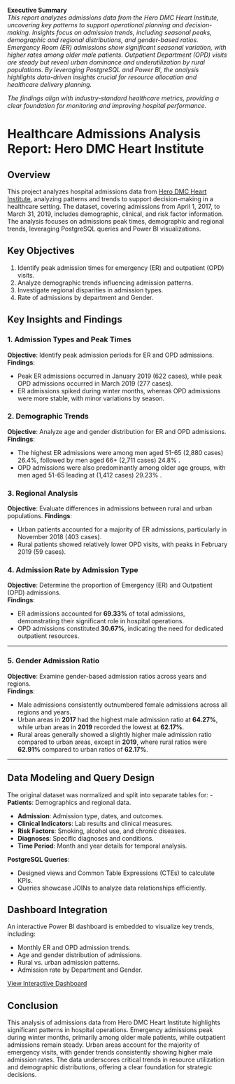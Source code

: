 **Executive Summary**  
*This report analyzes admissions data from the Hero DMC Heart Institute, uncovering key patterns to support operational planning and decision-making. Insights focus on admission trends, including seasonal peaks, demographic and regional distributions, and gender-based ratios. Emergency Room (ER) admissions show significant seasonal variation, with higher rates among older male patients. Outpatient Department (OPD) visits are steady but reveal urban dominance and underutilization by rural populations. By leveraging PostgreSQL and Power BI, the analysis highlights data-driven insights crucial for resource allocation and healthcare delivery planning.*  

*The findings align with industry-standard healthcare metrics, providing a clear foundation for monitoring and improving hospital performance.*  

# Healthcare Admissions Analysis Report: Hero DMC Heart Institute

## Overview

This project analyzes hospital admissions data from [Hero DMC Heart Institute](https://www.kaggle.com/datasets/ashishsahani/hospital-admissions-data/data), analyzing patterns and trends to support decision-making in a healthcare setting.
The dataset, covering admissions from April 1, 2017, to March 31, 2019, includes demographic, clinical, and risk factor information.
The analysis focuses on admissions peak times, demographic and regional trends, leveraging PostgreSQL queries and Power BI visualizations.

## Key Objectives

1.  Identify peak admission times for emergency (ER) and outpatient (OPD) visits.
2.  Analyze demographic trends influencing admission patterns.
3.  Investigate regional disparities in admission types.
4.  Rate of admissions by department and Gender.

## Key Insights and Findings

### 1. Admission Types and Peak Times

**Objective**: Identify peak admission periods for ER and OPD admissions.
**Findings**:
- Peak ER admissions occurred in January 2019 (622 cases), while peak OPD admissions occurred in March 2019 (277 cases).
- ER admissions spiked during winter months, whereas OPD admissions were more stable, with minor variations by season.

### 2. Demographic Trends

**Objective**: Analyze age and gender distribution for ER and OPD admissions.
**Findings**:
- The highest ER admissions were among men aged 51-65 (2,880 cases) 26.4%, followed by men aged 66+ (2,711 cases) 24.8% .
- OPD admissions were also predominantly among older age groups, with men aged 51-65 leading at (1,412 cases) 29.23% .

### 3. Regional Analysis

**Objective**: Evaluate differences in admissions between rural and urban populations.
**Findings**:
- Urban patients accounted for a majority of ER admissions, particularly in November 2018 (403 cases).
- Rural patients showed relatively lower OPD visits, with peaks in February 2019 (59 cases).

### 4. Admission Rate by Admission Type

**Objective**: Determine the proportion of Emergency (ER) and Outpatient (OPD) admissions.  
**Findings**:  
- ER admissions accounted for **69.33%** of total admissions, demonstrating their significant role in hospital operations.  
- OPD admissions constituted **30.67%**, indicating the need for dedicated outpatient resources.

---

### 5. Gender Admission Ratio

**Objective**: Examine gender-based admission ratios across years and regions.  
**Findings**:  
- Male admissions consistently outnumbered female admissions across all regions and years.  
- Urban areas in **2017** had the highest male admission ratio at **64.27%**, while urban areas in **2019** recorded the lowest at **62.17%**.  
- Rural areas generally showed a slightly higher male admission ratio compared to urban areas, except in **2019**, where rural ratios were **62.91%** compared to urban ratios of **62.17%**.

---

## Data Modeling and Query Design

The original dataset was normalized and split into separate tables for: - **Patients**: Demographics and regional data.
- **Admission**: Admission type, dates, and outcomes.
- **Clinical Indicators**: Lab results and clinical measures.
- **Risk Factors**: Smoking, alcohol use, and chronic diseases.
- **Diagnoses**: Specific diagnoses and conditions.
- **Time Period**: Month and year details for temporal analysis.

**PostgreSQL Queries**:
- Designed views and Common Table Expressions (CTEs) to calculate KPIs.
- Queries showcase JOINs to analyze data relationships efficiently.

## Dashboard Integration

An interactive Power BI dashboard is embedded to visualize key trends, including:
- Monthly ER and OPD admission trends.
- Age and gender distribution of admissions.
- Rural vs. urban admission patterns.
- Admission rate by Department and Gender.

[View Interactive Dashboard](https://app.powerbi.com/groups/me/reports/2721d857-7dd2-465e-af67-f3384318f158/ReportSection?experience=power-bi)

## Conclusion

This analysis of admissions data from Hero DMC Heart Institute highlights significant patterns in hospital operations. Emergency admissions peak during winter months, primarily among older male patients, while outpatient admissions remain steady. Urban areas account for the majority of emergency visits, with gender trends consistently showing higher male admission rates. The data underscores critical trends in resource utilization and demographic distributions, offering a clear foundation for strategic decisions.
